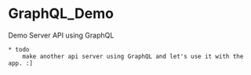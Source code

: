 # GraphQL_Demo

Demo Server API using GraphQL

    * todo
        make another api server using GraphQL and let's use it with the app. :]
